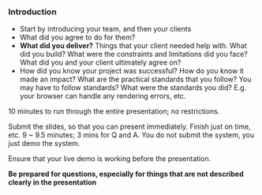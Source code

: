 ### Introduction
- Start by introducing your team, and then your clients
- What did you agree to do for them?
- **What did you deliver?** Things that your client needed help with. What did you build? What were the constraints and limitations did you face? What did you and your client ultimately agree on?
- How did you know your project was successful? How do you know it made an impact? What are the practical standards that you follow? You may have to follow standards? What were the standards you did? E.g. your browser can handle any rendering errors, etc.

10 minutes to run through the entire presentation; no restrictions.

Submit the slides, so that you can present immediately. Finish just on time, etc. 9 ~ 9.5 minutes; 3 mins for Q and A. You do not submit the system, you just demo the system.

Ensure that your live demo is working before the presentation.

__Be prepared for questions, especially for things that are not described clearly in the presentation__
